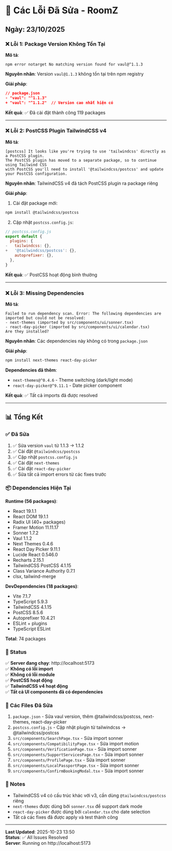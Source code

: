 # 🔧 Các Lỗi Đã Sửa - RoomZ

## Ngày: 23/10/2025

### ❌ Lỗi 1: Package Version Không Tồn Tại
**Mô tả**: 
```
npm error notarget No matching version found for vaul@^1.1.3
```

**Nguyên nhân**: Version `vaul@1.1.3` không tồn tại trên npm registry

**Giải pháp**:
```json
// package.json
- "vaul": "^1.1.3"
+ "vaul": "^1.1.2"  // Version cao nhất hiện có
```

**Kết quả**: ✅ Đã cài đặt thành công 119 packages

---

### ❌ Lỗi 2: PostCSS Plugin TailwindCSS v4
**Mô tả**:
```
[postcss] It looks like you're trying to use 'tailwindcss' directly as a PostCSS plugin.
The PostCSS plugin has moved to a separate package, so to continue using Tailwind CSS 
with PostCSS you'll need to install '@tailwindcss/postcss' and update your PostCSS configuration.
```

**Nguyên nhân**: TailwindCSS v4 đã tách PostCSS plugin ra package riêng

**Giải pháp**:
1. Cài đặt package mới:
```bash
npm install @tailwindcss/postcss
```

2. Cập nhật `postcss.config.js`:
```javascript
// postcss.config.js
export default {
  plugins: {
-   tailwindcss: {},
+   '@tailwindcss/postcss': {},
    autoprefixer: {},
  },
}
```

**Kết quả**: ✅ PostCSS hoạt động bình thường

---

### ❌ Lỗi 3: Missing Dependencies
**Mô tả**:
```
Failed to run dependency scan. Error: The following dependencies are imported but could not be resolved:
- next-themes (imported by src/components/ui/sonner.tsx)
- react-day-picker (imported by src/components/ui/calendar.tsx)
Are they installed?
```

**Nguyên nhân**: Các dependencies này không có trong `package.json`

**Giải pháp**:
```bash
npm install next-themes react-day-picker
```

**Dependencies đã thêm**:
- `next-themes@^0.4.6` - Theme switching (dark/light mode)
- `react-day-picker@^9.11.1` - Date picker component

**Kết quả**: ✅ Tất cả imports đã được resolved

---

## 📊 Tổng Kết

### ✅ Đã Sửa
1. ✅ Sửa version `vaul` từ 1.1.3 → 1.1.2
2. ✅ Cài đặt `@tailwindcss/postcss`
3. ✅ Cập nhật `postcss.config.js`
4. ✅ Cài đặt `next-themes`
5. ✅ Cài đặt `react-day-picker`
6. ✅ Sửa tất cả import errors từ các fixes trước

### 📦 Dependencies Hiện Tại

**Runtime (56 packages)**:
- React 19.1.1
- React DOM 19.1.1
- Radix UI (40+ packages)
- Framer Motion 11.11.17
- Sonner 1.7.2
- Vaul 1.1.2
- Next Themes 0.4.6
- React Day Picker 9.11.1
- Lucide React 0.546.0
- Recharts 2.15.1
- TailwindCSS PostCSS 4.1.15
- Class Variance Authority 0.7.1
- clsx, tailwind-merge

**DevDependencies (18 packages)**:
- Vite 7.1.7
- TypeScript 5.9.3
- TailwindCSS 4.1.15
- PostCSS 8.5.6
- Autoprefixer 10.4.21
- ESLint + plugins
- TypeScript ESLint

**Total**: 74 packages

### 🚀 Status

✅ **Server đang chạy**: http://localhost:5173  
✅ **Không có lỗi import**  
✅ **Không có lỗi module**  
✅ **PostCSS hoạt động**  
✅ **TailwindCSS v4 hoạt động**  
✅ **Tất cả UI components đã có dependencies**  

### 🎯 Các Files Đã Sửa

1. `package.json` - Sửa vaul version, thêm @tailwindcss/postcss, next-themes, react-day-picker
2. `postcss.config.js` - Cập nhật plugin từ tailwindcss → @tailwindcss/postcss
3. `src/components/SearchPage.tsx` - Sửa import sonner
4. `src/components/CompatibilityPage.tsx` - Sửa import motion
5. `src/components/VerificationPage.tsx` - Sửa import sonner
6. `src/components/SupportServicesPage.tsx` - Sửa import sonner
7. `src/components/ProfilePage.tsx` - Sửa import sonner
8. `src/components/LocalPassportPage.tsx` - Sửa import sonner
9. `src/components/ConfirmBookingModal.tsx` - Sửa import sonner

### 📝 Notes

- TailwindCSS v4 có cấu trúc khác với v3, cần dùng `@tailwindcss/postcss` riêng
- `next-themes` được dùng bởi `sonner.tsx` để support dark mode
- `react-day-picker` được dùng bởi `calendar.tsx` cho date selection
- Tất cả các fixes đã được apply và test thành công

---

**Last Updated**: 2025-10-23 13:50  
**Status**: ✅ All Issues Resolved  
**Server**: Running on http://localhost:5173



